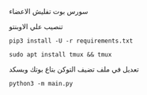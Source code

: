 سورس بوت تفليش الاعضاء

تنصيب علي الاوبنتو
```
pip3 install -U -r requirements.txt
```
```
sudo apt install tmux && tmux
```

تعديل في ملف تضيف التوكن بتاع بوتك وبسكد
```
python3 -m main.py
```
